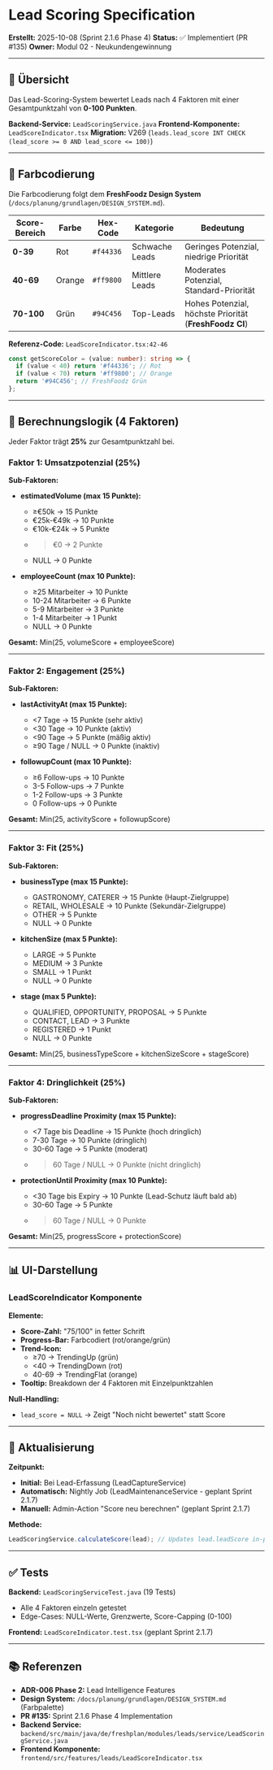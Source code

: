 # Lead Scoring Specification

**Erstellt:** 2025-10-08 (Sprint 2.1.6 Phase 4)
**Status:** ✅ Implementiert (PR #135)
**Owner:** Modul 02 - Neukundengewinnung

---

## 🎯 Übersicht

Das Lead-Scoring-System bewertet Leads nach 4 Faktoren mit einer Gesamtpunktzahl von **0-100 Punkten**.

**Backend-Service:** `LeadScoringService.java`
**Frontend-Komponente:** `LeadScoreIndicator.tsx`
**Migration:** V269 (`leads.lead_score INT CHECK (lead_score >= 0 AND lead_score <= 100)`)

---

## 🎨 Farbcodierung

Die Farbcodierung folgt dem **FreshFoodz Design System** (`/docs/planung/grundlagen/DESIGN_SYSTEM.md`).

| Score-Bereich | Farbe | Hex-Code | Kategorie | Bedeutung |
|---------------|-------|----------|-----------|-----------|
| **0-39** | Rot | `#f44336` | Schwache Leads | Geringes Potenzial, niedrige Priorität |
| **40-69** | Orange | `#ff9800` | Mittlere Leads | Moderates Potenzial, Standard-Priorität |
| **70-100** | Grün | `#94C456` | Top-Leads | Hohes Potenzial, höchste Priorität (**FreshFoodz CI**) |

**Referenz-Code:** `LeadScoreIndicator.tsx:42-46`
```typescript
const getScoreColor = (value: number): string => {
  if (value < 40) return '#f44336'; // Rot
  if (value < 70) return '#ff9800'; // Orange
  return '#94C456'; // FreshFoodz Grün
};
```

---

## 🧮 Berechnungslogik (4 Faktoren)

Jeder Faktor trägt **25%** zur Gesamtpunktzahl bei.

### **Faktor 1: Umsatzpotenzial (25%)**

**Sub-Faktoren:**
- **estimatedVolume (max 15 Punkte):**
  - ≥€50k → 15 Punkte
  - €25k-€49k → 10 Punkte
  - €10k-€24k → 5 Punkte
  - >€0 → 2 Punkte
  - NULL → 0 Punkte

- **employeeCount (max 10 Punkte):**
  - ≥25 Mitarbeiter → 10 Punkte
  - 10-24 Mitarbeiter → 6 Punkte
  - 5-9 Mitarbeiter → 3 Punkte
  - 1-4 Mitarbeiter → 1 Punkt
  - NULL → 0 Punkte

**Gesamt:** Min(25, volumeScore + employeeScore)

---

### **Faktor 2: Engagement (25%)**

**Sub-Faktoren:**
- **lastActivityAt (max 15 Punkte):**
  - <7 Tage → 15 Punkte (sehr aktiv)
  - <30 Tage → 10 Punkte (aktiv)
  - <90 Tage → 5 Punkte (mäßig aktiv)
  - ≥90 Tage / NULL → 0 Punkte (inaktiv)

- **followupCount (max 10 Punkte):**
  - ≥6 Follow-ups → 10 Punkte
  - 3-5 Follow-ups → 7 Punkte
  - 1-2 Follow-ups → 3 Punkte
  - 0 Follow-ups → 0 Punkte

**Gesamt:** Min(25, activityScore + followupScore)

---

### **Faktor 3: Fit (25%)**

**Sub-Faktoren:**
- **businessType (max 15 Punkte):**
  - GASTRONOMY, CATERER → 15 Punkte (Haupt-Zielgruppe)
  - RETAIL, WHOLESALE → 10 Punkte (Sekundär-Zielgruppe)
  - OTHER → 5 Punkte
  - NULL → 0 Punkte

- **kitchenSize (max 5 Punkte):**
  - LARGE → 5 Punkte
  - MEDIUM → 3 Punkte
  - SMALL → 1 Punkt
  - NULL → 0 Punkte

- **stage (max 5 Punkte):**
  - QUALIFIED, OPPORTUNITY, PROPOSAL → 5 Punkte
  - CONTACT, LEAD → 3 Punkte
  - REGISTERED → 1 Punkt
  - NULL → 0 Punkte

**Gesamt:** Min(25, businessTypeScore + kitchenSizeScore + stageScore)

---

### **Faktor 4: Dringlichkeit (25%)**

**Sub-Faktoren:**
- **progressDeadline Proximity (max 15 Punkte):**
  - <7 Tage bis Deadline → 15 Punkte (hoch dringlich)
  - 7-30 Tage → 10 Punkte (dringlich)
  - 30-60 Tage → 5 Punkte (moderat)
  - >60 Tage / NULL → 0 Punkte (nicht dringlich)

- **protectionUntil Proximity (max 10 Punkte):**
  - <30 Tage bis Expiry → 10 Punkte (Lead-Schutz läuft bald ab)
  - 30-60 Tage → 5 Punkte
  - >60 Tage / NULL → 0 Punkte

**Gesamt:** Min(25, progressScore + protectionScore)

---

## 📊 UI-Darstellung

### **LeadScoreIndicator Komponente**

**Elemente:**
- **Score-Zahl:** "75/100" in fetter Schrift
- **Progress-Bar:** Farbcodiert (rot/orange/grün)
- **Trend-Icon:**
  - ≥70 → TrendingUp (grün)
  - <40 → TrendingDown (rot)
  - 40-69 → TrendingFlat (orange)
- **Tooltip:** Breakdown der 4 Faktoren mit Einzelpunktzahlen

**Null-Handling:**
- `lead_score = NULL` → Zeigt "Noch nicht bewertet" statt Score

---

## 🔄 Aktualisierung

**Zeitpunkt:**
- **Initial:** Bei Lead-Erfassung (LeadCaptureService)
- **Automatisch:** Nightly Job (LeadMaintenanceService - geplant Sprint 2.1.7)
- **Manuell:** Admin-Action "Score neu berechnen" (geplant Sprint 2.1.7)

**Methode:**
```java
LeadScoringService.calculateScore(lead); // Updates lead.leadScore in-place
```

---

## ✅ Tests

**Backend:** `LeadScoringServiceTest.java` (19 Tests)
- Alle 4 Faktoren einzeln getestet
- Edge-Cases: NULL-Werte, Grenzwerte, Score-Capping (0-100)

**Frontend:** `LeadScoreIndicator.test.tsx` (geplant Sprint 2.1.7)

---

## 📚 Referenzen

- **ADR-006 Phase 2:** Lead Intelligence Features
- **Design System:** `/docs/planung/grundlagen/DESIGN_SYSTEM.md` (Farbpalette)
- **PR #135:** Sprint 2.1.6 Phase 4 Implementation
- **Backend Service:** `backend/src/main/java/de/freshplan/modules/leads/service/LeadScoringService.java`
- **Frontend Komponente:** `frontend/src/features/leads/LeadScoreIndicator.tsx`
